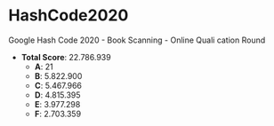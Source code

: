 # HashCode2020

Google Hash Code 2020 - Book Scanning - Online Quali cation Round

* **Total Score**: 22.786.939
    * **A**: 21
    * **B**: 5.822.900
    * **C**: 5.467.966
    * **D**: 4.815.395
    * **E**: 3.977.298
    * **F**: 2.703.359